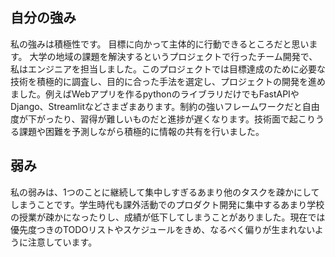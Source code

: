 ## 自分の強み
私の強みは積極性です。
目標に向かって主体的に行動できるところだと思います。
大学の地域の課題を解決するというプロジェクトで行ったチーム開発で、私はエンジニアを担当しました。このプロジェクトでは目標達成のために必要な技術を積極的に調査し、目的に合った手法を選定し、プロジェクトの開発を進めました。例えばWebアプリを作るpythonのライブラリだけでもFastAPIやDjango、Streamlitなどさまざまあります。制約の強いフレームワークだと自由度が下がったり、習得が難しいものだと進捗が遅くなります。技術面で起こりうる課題や困難を予測しながら積極的に情報の共有を行いました。

## 弱み
私の弱みは、1つのことに継続して集中しすぎるあまり他のタスクを疎かにしてしまうことです。学生時代も課外活動でのプロダクト開発に集中するあまり学校の授業が疎かになったりし、成績が低下してしまうことがありました。現在では優先度つきのTODOリストやスケジュールをきめ、なるべく偏りが生まれないように注意しています。
